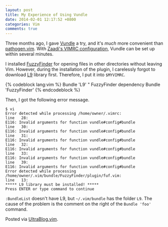 ```yaml
---
layout: post
title: My Experience of Using Vundle
date: 2014-02-01 12:17:52 +0800
categories: Vim
comments: true
---
```


Three months ago, I gave [Vundle] a try, and it's *much* more
convenient than [pathogen.vim].  With
[Zaadi's VIMRC configuration][zaadi], Vundle can be set up within
several minutes.

I installed [FuzzyFinder] for opening files in other directories
without leaving Vim.  However, during the installation of the plugin,
I carelessly forgot to download [L9] library first.  Therefore, I put
it into `$MYVIMRC`.

{% codeblock lang:vim %}
Bundle 'L9' " FuzzyFinder dependency
Bundle 'FuzzyFinder'
{% endcodeblock %}

Then, I got the following error message.

<pre class="cli"><code class="UBMono"><span class="vimErr">$ vi
Error detected while processing /home/owner/.vimrc:
line   28:
E116: Invalid arguments for function vundle#config#bundle
line   30:
E116: Invalid arguments for function vundle#config#bundle
line   31:
E116: Invalid arguments for function vundle#config#bundle
line   32:
E116: Invalid arguments for function vundle#config#bundle
line   33:
E116: Invalid arguments for function vundle#config#bundle
line   39:
E116: Invalid arguments for function vundle#config#bundle
Error detected while processing /home/owner/.vim/bundle/FuzzyFinder/plugin/fuf.vim:
line   13:
***** L9 library must be installed! *****</span>
<span class="vimErrCont">Press ENTER or type command to continue</span>
</code></pre>

`:BundleList` doesn't have L9, but `~/.vim/bundle` has the folder
`L9`.  The cause of the problem is the comment on the right of the
`Bundle 'foo'` command.

Posted via [UltraBlog.vim][end].

[Vundle]: https://github.com/gmarik/vundle
[pathogen.vim]: https://github.com/tpope/vim-pathogen
[zaadi]: http://www.erikzaadi.com/2012/03/19/auto-installing-vundle-from-your-vimrc/ "Auto Installing Vundle From Your Vimrc"
[FuzzyFinder]: https://github.com/vim-scripts/FuzzyFinder
[L9]: https://github.com/vim-scripts/L9
[end]: http://0x3f.org/blog/ultrablog-as-an-ultimate-vim-blogging-plugin/
